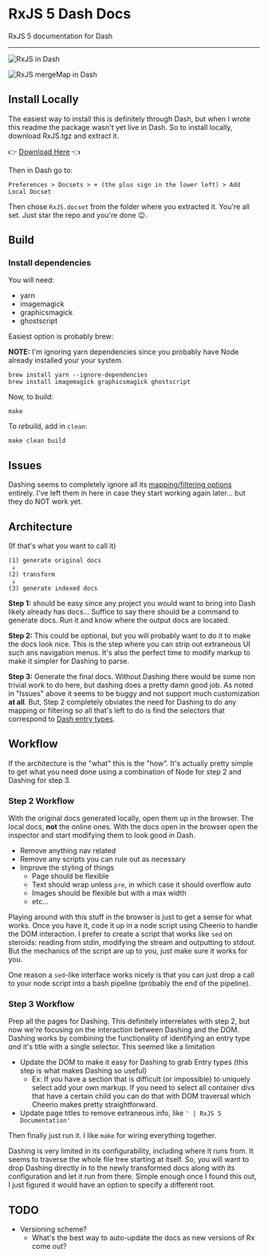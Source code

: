 # RxJS 5 Dash Docs

RxJS 5 documentation for Dash

---
<!-- Everything below this point will not be included in the dist sent to Dash -->

![RxJS in Dash](https://dropsinn.s3.amazonaws.com/Screen%20Shot%202017-07-04%20at%201.36.51%20AM.png)

![RxJS mergeMap in Dash](https://dropsinn.s3.amazonaws.com/Screen%20Shot%202017-07-04%20at%201.38.50%20AM.png)

## Install Locally

The easiest way to install this is definitely through Dash, but when I wrote
this readme the package wasn't yet live in Dash. So to install locally, download
RxJS.tgz and extract it.

👉 [Download Here](https://github.com/iansinnott/rxjs-dash-docset/raw/master/dist/RxJS.tgz) 👈

Then in Dash go to:

```
Preferences > Docsets > + (the plus sign in the lower left) > Add Local Docset
```

Then chose `RxJS.docset` from the folder where you extracted it. You're all set. Just star the repo and you're done 😉.

## Build

### Install dependencies

You will need:

* yarn
* imagemagick
* graphicsmagick
* ghostscript

Easiest option is probably brew:

**NOTE:** I'm ignoring yarn dependencies since you probably have Node already installed your your system.

```
brew install yarn --ignore-dependencies
brew install imagemagick graphicsmagick ghostscript
```

Now, to build:

```
make
```

To *re*build, add in `clean`:

```
make clean build
```

## Issues

Dashing seems to completely ignore all its [mapping/filtering options](https://github.com/technosophos/dashing#other-mappersfilters-on-selectors) entirely. I've left them in here in case they start working again later... but they do NOT work yet.

## Architecture

(If that's what you want to call it)

```
(1) generate original docs
 ↓
(2) transform
 ↓
(3) generate indexed docs
```

**Step 1:** should be easy since any project you would want to bring into Dash likely already has docs... Suffice to say there should be a command to generate docs. Run it and know where the output docs are located.

**Step 2:** This could be optional, but you will probably want to do it to make the docs look nice. This is the step where you can strip out extraneous UI such ans navigation menus. It's also the perfect time to modify markup to make it simpler for Dashing to parse.

**Step 3:** Generate the final docs. Without Dashing there would be some non trivial work to do here, but dashing does a pretty damn good job. As noted in "Issues" above it seems to be buggy and not support much customization **at all**. But, Step 2 completely obviates the need for Dashing to do any mapping or filtering so all that's left to do is find the selectors that correspond to [Dash entry types][].

[Dash entry types]: https://kapeli.com/docsets#supportedentrytypes

## Workflow

If the architecture is the "what" this is the "how". It's actually pretty simple to get what you need done using a combination of Node for step 2 and Dashing for step 3.

### Step 2 Workflow

With the original docs generated locally, open them up in the browser. The local docs, **not** the online ones. With the docs open in the browser open the inspector and start modifying them to look good in Dash.

* Remove anything nav related
* Remove any scripts you can rule out as necessary
* Improve the styling of things
  * Page should be flexible
  * Text should wrap unless `pre`, in which case it should overflow auto
  * Images should be flexible but with a max width
  * etc...

Playing around with this stuff in the browser is just to get a sense for what works. Once you have it, code it up in a node script using Cheerio to handle the DOM interaction. I prefer to create a script that works like `sed` on steroids: reading from stdin, modifying the stream and outputting to stdout. But the mechanics of the script are up to you, just make sure it works for you.

One reason a `sed`-like interface works nicely is that you can just drop a call to your node script into a bash pipeline (probably the end of the pipeline).

### Step 3 Workflow

Prep all the pages for Dashing. This definitely interrelates with step 2, but now we're focusing on the interaction between Dashing and the DOM. Dashing works by combining the functionality of identifying an entry type _and_ it's title with a single selector. This seemed like a limitation

* Update the DOM to make it easy for Dashing to grab Entry types (this step is what makes Dashing so useful)
  * Ex: If you have a section that is difficult (or impossible) to uniquely select add your own markup. If you need to select all container divs that have a certain child you can do that with DOM traversal which Cheerio makes pretty straightforward.
* Update page titles to remove extraneous info, like `' | RxJS 5 Documentation'`

Then finally just run it. I like `make` for wiring everything together.

Dashing is very limited in its configurability, including where it runs from. It seems to traverse the whole file tree starting at itself. So, you will want to drop Dashing directly in to the newly transformed docs along with its configuration and let it run from there. Simple enough once I found this out, I just figured it would have an option to specify a different root.

## TODO

* Versioning scheme?
  * What's the best way to auto-update the docs as new versions of Rx come out?
